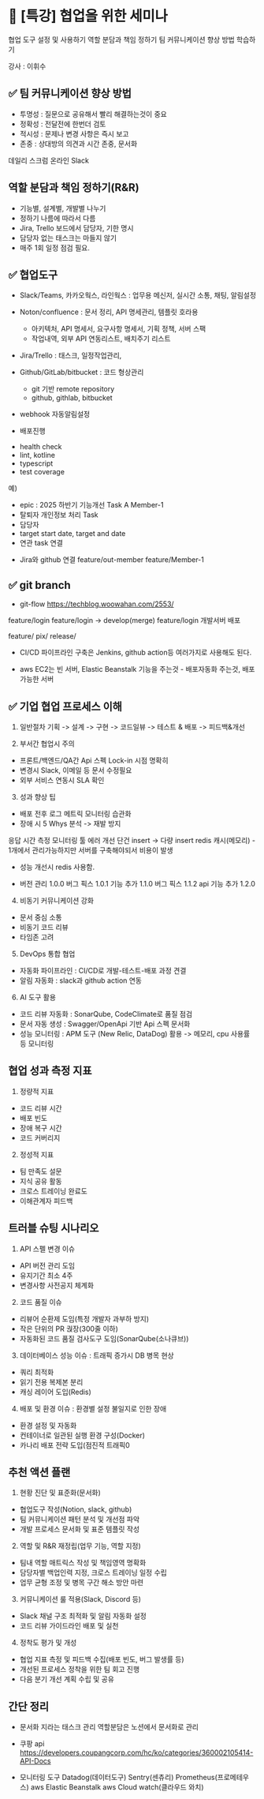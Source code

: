 # 🎯 [특강] 협업을 위한 세미나

협업 도구 설정 및 사용하기
역할 분담과 책임 정하기
팀 커뮤니케이션 향상 방법 학습하기

강사 : 이휘수

## ✅ 팀 커뮤니케이션 향상 방법
- 투명성 : 질문으로 공유해서 빨리 해결하는것이 중요
- 정확성 : 전달전에 한번더 검토
- 적시성 : 문제나 변경 사항은 즉시 보고
- 존중 : 상대방의 의견과 시간 존중, 문서화

데일리 스크럼
온라인 Slack

## 역할 분담과 책임 정하기(R&R)
- 기능별, 설계별, 개발별 나누기
- 정하기 나름에 따라서 다름
- Jira, Trello 보드에서 담당자, 기한 명시
- 담당자 없는 태스크는 마들지 않기
- 매주 1회 일정 점검 필요.

## ✅ 협업도구
* Slack/Teams, 카카오웍스, 라인웍스 : 업무용 메신저, 실시간 소통, 채팅, 알림설정

* Noton/confluence : 문서 정리, API 명세관리, 템플릿 호라용
	- 아키텍처, API 명세서, 요구사항 명세서, 기획 정책, 서버 스팩 
	- 작업내역, 외부 API 연동리스트, 배치주기 리스트

* Jira/Trello :  태스크, 일정작업관리, 

* Github/GitLab/bitbucket : 코드 형상관리
	- git 기반 remote repository
	- github, githlab, bitbucket

* webhook 자동알림설정

* 배포진행
- health check
- lint, kotline
- typescript
- test coverage

예)
- epic : 2025 하반기 기능개선
Task A
Member-1
- 탈퇴자 개인정보 처리 Task
- 담당자
- target start date, target and date
- 연관 task 연결

* Jira와 github 연결
feature/out-member
feature/Member-1 



## ✅ git branch


* git-flow
https://techblog.woowahan.com/2553/


feature/login
feature/login -> develop(merge)
feature/login 개발서버 배포


feature/
pix/
release/



* CI/CD 파이프라인 구축은
Jenkins, github action등 여러가지로 사용해도 된다.

* aws
EC2는 빈 서버, 
Elastic Beanstalk  기능을 주는것 - 배포자동화 주는것, 배포 가능한 서버


## ✅ 기업 협업 프로세스 이해

1) 일반절차
기획 -> 설계 -> 구현 -> 코드일뷰 -> 테스트 & 배포 -> 피드백&개선

2) 부서간 협업시 주의
- 프론트/백엔드/QA간 Api 스펙 Lock-in 시점 명확히
- 변경시 Slack, 이메일 등 문서 수정필요
- 외부 서비스 연동시 SLA  확인

3) 성과 향상 팁
- 배포 전후 로그 메트릭 모니터링 습관화
- 장애 시 5 Whys 분석 -> 재발 방지

응답 시간 측정
모니터링 툴 
에러 개선
단건 insert -> 다량 insert
redis 캐시(메모리) - 1개에서 관리가능하지만 서버를 구축해야되서 비용이 발생
- 성능 개선시 redis 사용함.


* 버전 관리
1.0.0
버그 픽스 1.0.1
기능 추가 1.1.0
버그 픽스 1.1.2
api 기능 추가 1.2.0

4) 비동기 커뮤니케이션 강화
- 문서 중심 소통
- 비동기 코드 리뷰
- 타임존 고려

5) DevOps 통합 협업
- 자동화 파이프라인 : CI/CD로 개발-테스트-배포 과정 견결
- 알림 자동화 : slack과 github action 연동

6) AI 도구 활용
- 코드 리뷰 자동화 : SonarQube, CodeClimate로 품질 점검
- 문서 자동 생성 : Swagger/OpenApi 기반 Api 스펙 문서화
- 성능 모니터링 : APM 도구 (New Relic, DataDog) 활용
	-> 메모리, cpu 사용률 등 모니터링

## 협업 성과 측정 지표
1) 정량적 지표
- 코드 리뷰 시간
- 배포 빈도
- 장애 복구 시간
- 코드 커버리지

2) 정성적 지표
- 팀 만족도 설문
- 지식 공유 활동
- 크로스 트레이닝 완료도
- 이해관계자 피드백

## 트러블 슈팅 시나리오
1) API 스펠 변경 이슈
- API 버전 관리 도임
- 유지기간 최소 4주
- 변경사항 사전공지 체계화

2) 코드 품질 이슈
- 리뷰어 순환제 도임(특정 개발자 과부하 방지)
- 작은 단위의 PR  궍장(300줄 이하)
- 자동화된 코드 품질 검사도구 도임(SonarQube(소나큐브))

3) 데이터베이스 성능 이슈 : 트래픽 증가시 DB  병목 현상
- 쿼리 최적화
- 읽기 전용 복제본 분리
- 캐싱 레이어 도입(Redis)

4) 배포 및 환경 이슈 : 환경별 설정 불일지로 인한 장애
- 환경 설정 및 자동화
- 컨테이너로 일관된 실행 환경 구성(Docker)
- 카나리 배포 전략 도입(점진적 트래픽0

## 추천 액션 플랜
1) 현황 진단 및 표준화(문서화)
- 협업도구 작성(Notion, slack, github)
- 팀 커뮤니케이션 패턴 분석 및 개선점 파악
- 개발 프로세스 문서화 및 표준 템플릿 작성

2) 역할 및 R&R 재정립(업무 기능, 역할 지정)
- 팀내 역할 매트릭스 작성 및 책임영역 명확화
- 담당자별 백업인력 지정, 크로스 트레이닝 일정 수립
- 업무 균형 조정 및 병목 구간 해소 방안 마련

3) 커뮤니케이션 룰 적용(Slack, Discord 등)
- Slack 채널 구조 최적화 및 알림 자동화 설정
- 코드 리뷰 가이드라인 배포 및 실천

4) 정착도 평가 및 개성
- 협업 지표 측정 및 피드백 수집(배포 빈도, 버그 발생률 등)
- 개선된 프로세스 정착을 위한 팀 회고 진행
- 다음 분기 개선 계획 수립 및 공유

## 간단 정리

* 문서화
지라는 태스크 관리
역할분담은 노션에서 문서화로 관리

* 쿠팡 api 
https://developers.coupangcorp.com/hc/ko/categories/360002105414-API-Docs

* 모니터링 도구
Datadog(데이터도구)
Sentry(센츄리)
Prometheus(프로메테우스)
aws Elastic Beanstalk
aws Cloud watch(클라우드 와치)


